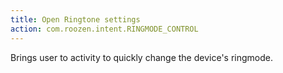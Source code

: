 ```yaml
---
title: Open Ringtone settings
action: com.roozen.intent.RINGMODE_CONTROL
---
```

Brings user to activity to quickly change the device's ringmode.
